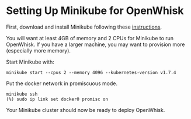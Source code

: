 # Setting Up Minikube for OpenWhisk

First, download and install Minikube following these [instructions](https://github.com/kubernetes/minikube).

You will want at least 4GB of memory and 2 CPUs for Minikube to run OpenWhisk.
If you have a larger machine, you may want to provision more (especially more memory).

Start Minikube with:
```
minikube start --cpus 2 --memory 4096 --kubernetes-version v1.7.4
```

Put the docker network in promiscuous mode.
```
minikube ssh
(%) sudo ip link set docker0 promisc on
```

Your Minikube cluster should now be ready to deploy OpenWhisk.
